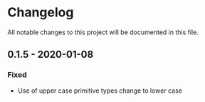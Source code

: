 # Changelog

All notable changes to this project will be documented in this file.

## 0.1.5 - 2020-01-08
### Fixed
- Use of upper case primitive types change to lower case
